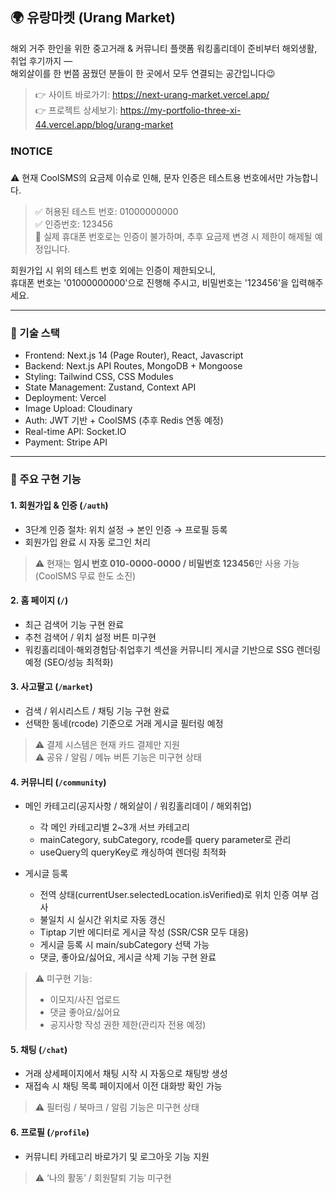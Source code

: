 ## 🌍 유랑마켓 (Urang Market)
해외 거주 한인을 위한 중고거래 & 커뮤니티 플랫폼
워킹홀리데이 준비부터 해외생활, 취업 후기까지 —</br> 해외살이를 한 번쯤 꿈꿨던 분들이 한 곳에서 모두 연결되는 공간입니다😉
> 👉 사이트 바로가기: https://next-urang-market.vercel.app/</br>
> 👉 프로젝트 상세보기: https://my-portfolio-three-xi-44.vercel.app/blog/urang-market</br>


### ❗NOTICE️
⚠️ 현재 CoolSMS의 요금제 이슈로 인해, 문자 인증은 테스트용 번호에서만 가능합니다.</br>
  > ✅ 허용된 테스트 번호: 01000000000</br>
  > ✅ 인증번호: 123456</br>
  > 🚫 실제 휴대폰 번호로는 인증이 불가하며, 추후 요금제 변경 시 제한이 해제될 예정입니다.</br>
  
  회원가입 시 위의 테스트 번호 외에는 인증이 제한되오니,</br>
  휴대폰 번호는 '01000000000'으로 진행해 주시고, 비밀번호는 '123456'을 입력해주세요.</br>

---

### 🧭 기술 스택
  - Frontend: Next.js 14 (Page Router), React, Javascript
  - Backend: Next.js API Routes, MongoDB + Mongoose
  - Styling: Tailwind CSS, CSS Modules
  - State Management: Zustand, Context API
  - Deployment: Vercel
  - Image Upload: Cloudinary
  - Auth: JWT 기반 + CoolSMS (추후 Redis 연동 예정)
  - Real-time API: Socket.IO
  - Payment: Stripe API
  
---

### 🚀 주요 구현 기능
#### 1. 회원가입 & 인증 (`/auth`)
- 3단계 인증 절차: 위치 설정 → 본인 인증 → 프로필 등록  
- 회원가입 완료 시 자동 로그인 처리</br>
> ⚠️ 현재는 **임시 번호 010-0000-0000 / 비밀번호 123456**만 사용 가능 (CoolSMS 무료 한도 소진)  

#### 2. 홈 페이지 (`/`)
- 최근 검색어 기능 구현 완료
- 추천 검색어 / 위치 설정 버튼 미구현
- 워킹홀리데이·해외경험담·취업후기 섹션을 커뮤니티 게시글 기반으로 SSG 렌더링 예정 (SEO/성능 최적화)

#### 3. 사고팔고 (`/market`)
- 검색 / 위시리스트 / 채팅 기능 구현 완료
- 선택한 동네(rcode) 기준으로 거래 게시글 필터링 예정</br>
> ⚠️ 결제 시스템은 현재 카드 결제만 지원</br>
> ⚠️ 공유 / 알림 / 메뉴 버튼 기능은 미구현 상태

#### 4. 커뮤니티 (`/community`)
- 메인 카테고리(공지사항 / 해외살이 / 워킹홀리데이 / 해외취업)
   - 각 메인 카테고리별 2~3개 서브 카테고리
   - mainCategory, subCategory, rcode를 query parameter로 관리
   - useQuery의 queryKey로 캐싱하여 렌더링 최적화

- 게시글 등록 
   - 전역 상태(currentUser.selectedLocation.isVerified)로 위치 인증 여부 검사
   - 불일치 시 실시간 위치로 자동 갱신
   - Tiptap 기반 에디터로 게시글 작성 (SSR/CSR 모두 대응)
   - 게시글 등록 시 main/subCategory 선택 가능
   - 댓글, 좋아요/싫어요, 게시글 삭제 기능 구현 완료

> ⚠️ 미구현 기능:
>   - 이모지/사진 업로드
>   - 댓글 좋아요/싫어요
>   - 공지사항 작성 권한 제한(관리자 전용 예정)

#### 5. 채팅 (`/chat`)
- 거래 상세페이지에서 채팅 시작 시 자동으로 채팅방 생성
- 재접속 시 채팅 목록 페이지에서 이전 대화방 확인 가능</br>
> ⚠️ 필터링 / 북마크 / 알림 기능은 미구현 상태

#### 6. 프로필 (`/profile`)
- 커뮤니티 카테고리 바로가기 및 로그아웃 기능 지원</br>
> ⚠️ ‘나의 활동’ / 회원탈퇴 기능 미구현
